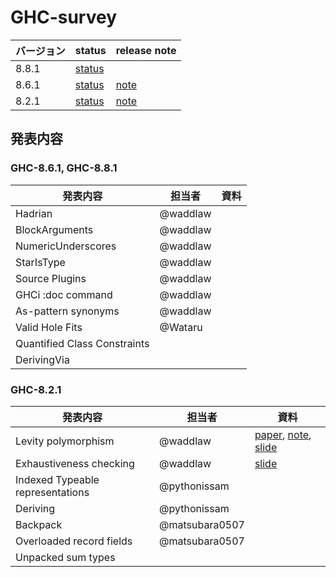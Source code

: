 # GHC-survey

バージョン | status | release note
----|----|----
8.8.1 | [status](https://ghc.haskell.org/trac/ghc/wiki/Status/GHC-8.8.1) |
8.6.1 | [status](https://ghc.haskell.org/trac/ghc/wiki/Status/GHC-8.6.1) | [note](https://downloads.haskell.org/~ghc/latest/docs/html/users_guide/8.6.1-notes.html)
8.2.1 | [status](https://ghc.haskell.org/trac/ghc/wiki/Status/GHC-8.2.1) | [note](https://downloads.haskell.org/~ghc/master/users-guide/8.2.1-notes.html)

## 発表内容

### GHC-8.6.1, GHC-8.8.1

発表内容 | 担当者 | 資料
----|----|----
Hadrian | @waddlaw
BlockArguments | @waddlaw
NumericUnderscores | @waddlaw
StarIsType | @waddlaw
Source Plugins | @waddlaw
GHCi :doc command | @waddlaw
As-pattern synonyms | @waddlaw
Valid Hole Fits | @Wataru
Quantified Class Constraints | 
DerivingVia | 

### GHC-8.2.1

発表内容 | 担当者 | 資料
----|----|----
Levity polymorphism | @waddlaw | [paper](/levity/levity-polymorphism.md), [note](/levity/note.md), [slide](https://gitpitch.com/waddlaw/GHC8.2.1-survey/slide-levity-polymorphism#/)
Exhaustiveness checking | @waddlaw | [slide](https://gitpitch.com/waddlaw/GHC8.2.1-survey/slide-pattern-synonyms#/) |
Indexed Typeable representations | @pythonissam |
Deriving | @pythonissam |
Backpack | @matsubara0507 |
Overloaded record fields | @matsubara0507 |
Unpacked sum types | |
